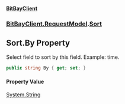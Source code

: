 #### [BitBayClient](./index.md 'index')
### [BitBayClient.RequestModel](./BitBayClient-RequestModel.md 'BitBayClient.RequestModel').[Sort](./BitBayClient-RequestModel-Sort.md 'BitBayClient.RequestModel.Sort')
## Sort.By Property
Select field to sort by this field. Example: time.  
```csharp
public string By { get; set; }
```
#### Property Value
[System.String](https://docs.microsoft.com/en-us/dotnet/api/System.String 'System.String')  
